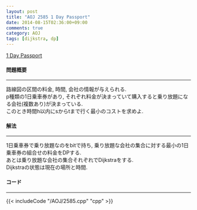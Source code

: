 ```yaml
---
layout: post
title: "AOJ 2585 1 Day Passport"
date: 2014-08-15T02:36:00+09:00
comments: true
category: AOJ
tags: [dijkstra, dp]
---
```


[1 Day Passport](http://judge.u-aizu.ac.jp/onlinejudge/description.jsp?id=2585)

#### 問題概要

****

路線図の区間の料金, 時間, 会社の情報が与えられる.  
p種類の1日乗車券があり, それぞれ料金が決まっていて購入すると乗り放題になる会社(複数あり)が決まっている.  
このとき時間h以内にsからtまで行く最小のコストを求めよ.  

#### 解法

****

1日乗車券で乗り放題なのをbitで持ち, 乗り放題な会社の集合に対する最小の1日乗車券の組合せの料金をDPする.  
あとは乗り放題な会社の集合それぞれでDijkstraをする.  
Dijkstraの状態は現在の場所と時間.  

#### コード

****

{{< includeCode "/AOJ/2585.cpp" "cpp" >}}
